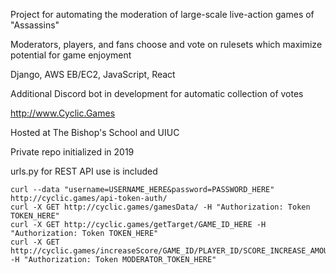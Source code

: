 Project for automating the moderation of large-scale live-action games of "Assassins"

Moderators, players, and fans choose and vote on rulesets which maximize potential for game enjoyment

Django, AWS EB/EC2, JavaScript, React

Additional Discord bot in development for automatic collection of votes

http://www.Cyclic.Games

Hosted at The Bishop's School and UIUC

Private repo initialized in 2019

urls.py for REST API use is included

```
curl --data "username=USERNAME_HERE&password=PASSWORD_HERE" http://cyclic.games/api-token-auth/
curl -X GET http://cyclic.games/gamesData/ -H "Authorization: Token TOKEN_HERE"
curl -X GET http://cyclic.games/getTarget/GAME_ID_HERE -H "Authorization: Token TOKEN_HERE"
curl -X GET http://cyclic.games/increaseScore/GAME_ID/PLAYER_ID/SCORE_INCREASE_AMOUNT -H "Authorization: Token MODERATOR_TOKEN_HERE"
```
